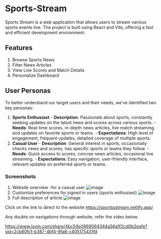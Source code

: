 # Sports-Stream

Sports Stream is a web application that allows users to stream various sports events live. The project is built using React and Vite, offering a fast and efficient development environment.

## Features
  1. Browse Sports News
  2. Filter News Articles
  3. View Live Scores and Match Details
  4. Personalize Dashboard

## User Personas
To better understand our target users and their needs, we've identified two key personas:
  1. **Sports Enthusiast**
    - **Description**: Passionate about sports, constantly seeking updates on the latest news and scores across various sports.
    - **Needs**: Real-time scores, in-depth news articles, live match streaming, and updates on favorite sports or teams.
    - **Expectations**: High level of engagement, frequent updates, detailed coverage of multiple sports.
  2. **Casual User**
    - **Description**: General interest in sports, occasionally checks news and scores, has specific sports or teams they follow.
    - **Needs**: Quick access to scores, concise news articles, occasional live streaming.
    - **Expectations**: Easy navigation, user-friendly interface, relevant updates on preferred sports or teams.

### Screenshots
1. Website overview -for a casual user
![image](https://github.com/Aishwariyaa-Anand/sports-stream/assets/124241367/395e40db-8db7-4cbd-804d-594424ed9b05)
2. Customize preferences for signed in users (sports enthusiast)
![image](https://github.com/Aishwariyaa-Anand/sports-stream/assets/124241367/cae0c891-2b6e-47cc-99e9-a162eef02665)
3. Full description of article
![image](https://github.com/Aishwariyaa-Anand/sports-stream/assets/124241367/a2bc109e-37bc-4cd9-a35b-334e63a2cea4)

Click on the link to direct to the website
https://sportssstream.netlify.app/

Any doubts on navigations through website, refer the video below

https://www.loom.com/share/4bc54e0969064344a56a1f2cd0b2eafe?sid=2cb80fcf-b387-4bf4-9fa8-c405175431fd
